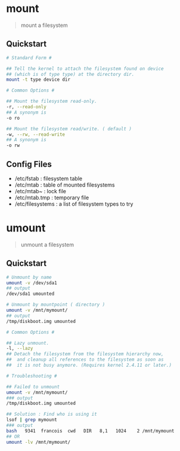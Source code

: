 # mount

> mount a filesystem

## Quickstart

```bash
# Standard Form #

## Tell the kernel to attach the filesystem found on device
## (which is of type type) at the directory dir.
mount -t type device dir

# Common Options #

## Mount the filesystem read-only.
-r, --read-only
## A synonym is
-o ro

## Mount the filesystem read/write. ( default )
-w, --rw, --read-write
## A synonym is
-o rw
```

## Config Files

- /etc/fstab : filesystem table
- /etc/mtab : table of mounted filesystems
- /etc/mtab~ : lock file
- /etc/mtab.tmp : temporary file
- /etc/filesystems : a list of filesystem types to try

# umount

> unmount a filesystem

## Quickstart

```bash
# Unmount by name
umount -v /dev/sda1
## output
/dev/sda1 umounted

# Unmount by mountpoint ( directory )
umount -v /mnt/mymount/
## output
/tmp/diskboot.img umounted

# Common Options #

## Lazy unmount.
-l, --lazy
## Detach the filesystem from the filesystem hierarchy now,
##  and cleanup all references to the filesystem as soon as
##  it is not busy anymore. (Requires kernel 2.4.11 or later.)

# Troubleshooting #

## Failed to unmount
umount -v /mnt/mymount/
### output
/tmp/diskboot.img umounted

## Solution : Find who is using it
lsof | grep mymount
### output
bash   9341  francois  cwd   DIR   8,1   1024    2 /mnt/mymount
## OR
umount -lv /mnt/mymount/
```
